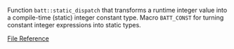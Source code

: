 Function `batt::static_dispatch` that transforms a runtime integer value into a compile-time (static) integer constant type.
Macro `BATT_CONST` for turning constant integer expressions into static types.

[File Reference](reference/files/static__dispatch_8hpp)
<!--more-->
